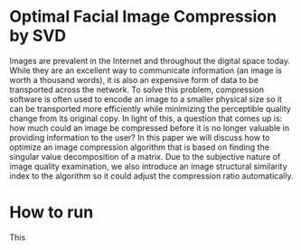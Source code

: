 Optimal Facial Image Compression by SVD
======

Images are prevalent in the Internet and throughout the digital space today. While they are an excellent way to communicate information (an image is worth a thousand words), it is also an expensive form of data to be transported across the network. To solve this problem, compression software is often used to encode an image to a smaller physical size so it can be transported more efficiently while minimizing the perceptible quality change from its original copy. In light of this, a question that comes up is: how much could an image be compressed before it is no longer valuable in providing information to the user? In this paper we will discuss how to optimize an image compression algorithm that is based on finding the singular value decomposition of a matrix. Due to the subjective nature of image quality examination, we also introduce an image structural similarity index to the algorithm so it could adjust the compression ratio automatically.

How to run
==========
This 

